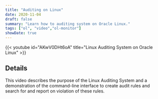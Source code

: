```yaml
---
title: "Auditing on Linux"
date: 2020-11-04
draft: false
summary: "Learn how to auditing system on Oracle Linux."
tags: ["ol", "video","ol-monitor"]
showDate: true
---
```


{{< youtube id="AKwV0DHt6oA" title="Linux Auditing System on Oracle Linux" >}}

## Details

This video describes the purpose of the Linux Auditing System and a demonstration of the command-line interface to create audit rules and search for and report on violation of these rules.
